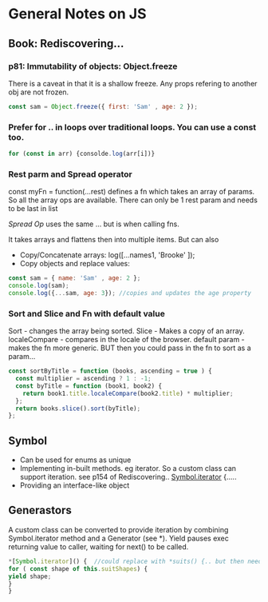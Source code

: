 # General Notes on JS

## Book: Rediscovering...
### p81: Immutability of objects: Object.freeze

There is a caveat in that it is a shallow freeze. Any props refering to another obj are not frozen.
```js 
const sam = Object.freeze({ first: 'Sam' , age: 2 });
```

### Prefer for .. in loops over traditional loops. You can use a const too.
```js
for (const in arr) {consolde.log(arr[i])}
```

### Rest parm and Spread operator

const myFn = function(...rest) defines a fn which takes an array of params.
So all the array ops are available.
There can only be 1 rest param and needs to be last in list

*Spread Op* uses the same ... but is when calling fns. 

It takes arrays and flattens then into multiple items.
But can also
- Copy/Concatenate arrays: log([...names1, 'Brooke' ]);
- Copy objects and replace values: 
```js
const sam = { name: 'Sam' , age: 2 };
console.log(sam);
console.log({...sam, age: 3}); //copies and updates the age property
```

### Sort and Slice and Fn with default value
Sort - changes the array being sorted.
Slice - Makes a copy of an array.
localeCompare - compares in the locale of the browser.
default param - makes the fn more generic. BUT then you could pass in the fn to sort as a param...

```js
const sortByTitle = function (books, ascending = true ) {
  const multiplier = ascending ? 1 : -1;
  const byTitle = function (book1, book2) {
    return book1.title.localeCompare(book2.title) * multiplier;
  };
  return books.slice().sort(byTitle);
};
```

## Symbol
- Can be used for enums as unique
- Implementing in-built methods. eg iterator. So a custom class can support iteration. see p154 of Rediscovering..
  [Symbol.iterator]() {.....
- Providing an interface-like object

## Generastors
A custom class can be converted to provide iteration by combining Symbol.iterator method and a Generator (see *).
Yield pauses exec returning value to caller, waiting for next() to be called.
```js
*[Symbol.iterator]() {  //could replace with *suits() {.. but then need to call for ( const suit of deck.suits()) {..
for ( const shape of this.suitShapes) {
yield shape;
}
}
```


